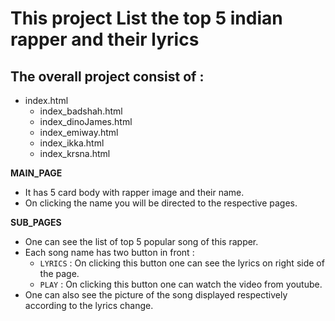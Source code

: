 
# This project List the top 5 indian rapper and their lyrics

## The overall project consist of :

- index.html 
   - index_badshah.html
   - index_dinoJames.html
   - index_emiway.html
   - index_ikka.html
   - index_krsna.html

**MAIN_PAGE**

- It has 5 card body with rapper image and their name.
- On clicking the name you will be directed to the respective pages.
  

**SUB_PAGES**

- One can see the list of top 5 popular song of this rapper.
- Each song name has two button in front :
     - `LYRICS` : On clicking this button one can see the lyrics on right side of the page.
     - `PLAY`   : On clicking this button one can watch the video from youtube.
- One can also see the picture of the song displayed respectively according to the lyrics change.    

    



